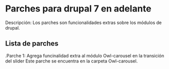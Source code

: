 Parches para drupal 7 en adelante
=================================
Descripción: Los parches son funcionalidades extras sobre los módulos de drupal.

Lista de parches
----------------

.Parche 1: Agrega funcinalidad extra al módulo Owl-carousel en la transición del slider
		   Este parche se encuentra en la carpeta Owl-carousel.